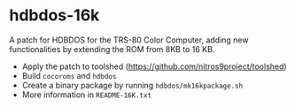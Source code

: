 # hdbdos-16k

A patch for HDBDOS for the TRS-80 Color Computer, adding new functionalities by extending the ROM from 8KB to 16 KB.

- Apply the patch to toolshed (https://github.com/nitros9project/toolshed)
- Build `cocoroms` and `hdbdos`
- Create a binary package by running `hdbdos/mk16kpackage.sh`
- More information in `README-16K.txt`
